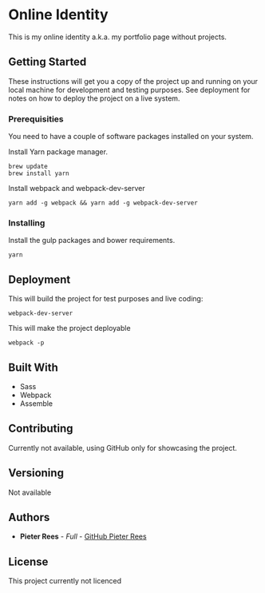 # Online Identity

This is my online identity a.k.a. my portfolio page without projects.

## Getting Started

These instructions will get you a copy of the project up and running on your local machine for development and testing purposes. See deployment for notes on how to deploy the project on a live system.

### Prerequisities

You need to have a couple of software packages installed on your system.

Install Yarn package manager.
```
brew update
brew install yarn
```
Install webpack and webpack-dev-server
```
yarn add -g webpack && yarn add -g webpack-dev-server
```

### Installing

Install the gulp packages and bower requirements.

```
yarn
```

## Deployment

This will build the project for test purposes and live coding:
```
webpack-dev-server
```
This will make the project deployable
```
webpack -p
```

## Built With

* Sass
* Webpack
* Assemble

## Contributing

Currently not available, using GitHub only for showcasing the project.

## Versioning

Not available

## Authors

* **Pieter Rees** - *Full* - [GitHub Pieter Rees](https://github.com/Pieter-Rees)


## License

This project currently not licenced
